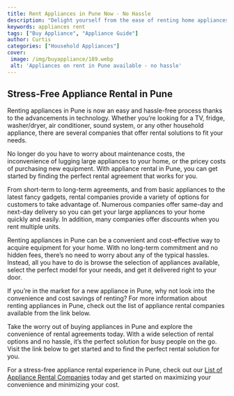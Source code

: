 ```yaml
---
title: Rent Appliances in Pune Now - No Hassle
description: "Delight yourself from the ease of renting home appliances in Pune with no hassle Check out this blog post to find out more about the rent appliance services now available in Pune"
keywords: appliances rent
tags: ["Buy Appliance", "Appliance Guide"]
author: Curtis
categories: ["Household Appliances"]
cover: 
 image: /img/buyappliance/189.webp
 alt: 'Appliances on rent in Pune available - no hassle'
---
```

## Stress-Free Appliance Rental in Pune

Renting appliances in Pune is now an easy and hassle-free process thanks to the advancements in technology. Whether you’re looking for a TV, fridge, washer/dryer, air conditioner, sound system, or any other household appliance, there are several companies that offer rental solutions to fit your needs.

No longer do you have to worry about maintenance costs, the inconvenience of lugging large appliances to your home, or the pricey costs of purchasing new equipment. With appliance rental in Pune, you can get started by finding the perfect rental agreement that works for you.

From short-term to long-term agreements, and from basic appliances to the latest fancy gadgets, rental companies provide a variety of options for customers to take advantage of. Numerous companies offer same-day and next-day delivery so you can get your large appliances to your home quickly and easily. In addition, many companies offer discounts when you rent multiple units.

Renting appliances in Pune can be a convenient and cost-effective way to acquire equipment for your home. With no long-term commitment and no hidden fees, there’s no need to worry about any of the typical hassles. Instead, all you have to do is browse the selection of appliances available, select the perfect model for your needs, and get it delivered right to your door.

If you’re in the market for a new appliance in Pune, why not look into the convenience and cost savings of renting? For more information about renting appliances in Pune, check out the list of appliance rental companies available from the link below.

Take the worry out of buying appliances in Pune and explore the convenience of rental agreements today. With a wide selection of rental options and no hassle, it’s the perfect solution for busy people on the go. Visit the link below to get started and to find the perfect rental solution for you. 

For a stress-free appliance rental experience in Pune, check out our [List of Appliance Rental Companies](./pages/appliance-rental) today and get started on maximizing your convenience and minimizing your cost.
